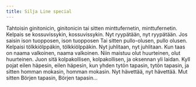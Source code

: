 ```yaml
---
title: Silja Line special
---
```


Tahtoisin ginitonicin, ginitonicin 
tai sitten minttufernetin, 
minttufernetin.
Kelpais se kossuvissykin, 
kossuvissykin.
Nyt ryypätään, nyt ryypätään.
Jos saisin ison tuopposen, ison 
tuopposen
Tai sitten pullo-olusen, pullo
olusen.
Kelpaisi tölkkiölppäkin, 
tölkkiölppäkin.
Nyt juhlitaan, nyt juhlitaan.
Kun taas on naama valkoinen, 
naama valkoinen.
Niin maistuu olut huurteinen, 
olut huurteinen.
Juon sitä kolpakollisen, 
kolpakollisen, ja oksennan yli 
laidan.
Kyll pojat eilen häpesin, eilen 
häpesin,
kun yhden tytön tapasin,
tytön tapasin,
ja sitten homman mokasin, 
homman mokasin.
Nyt hävettää, nyt hävettää.
Mut sitten Börjen tapasin, 
Börjen tapasin…